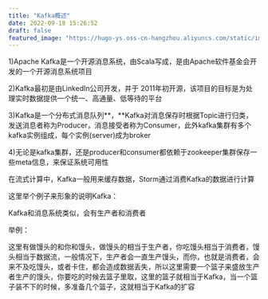 ```yaml
---
title: "Kafka概述"
date: 2022-09-18 15:26:52
draft: false
featured_image: "https://hugo-ys.oss-cn-hangzhou.aliyuncs.com/static/img/kafka.png"
---
```

1)Apache Kafka是一个开源消息系统，由Scala写成，是由Apache软件基金会开发的一个开源消息系统项目

2)Kafka最初是由LinkedIn公司开发，并于 2011年初开源，该项目的目标是为处理实时数据提供一个统一、高通量、低等待的平台

3)Kafka是一个分布式消息队列**，**Kafka对消息保存时根据Topic进行归类，发送消息者称为Producer，消息接受者称为Consumer，此外kafka集群有多个kafka实例组成，每个实例(server)成为broker

4)无论是kafka集群，还是producer和consumer都依赖于zookeeper集群保存一些meta信息，来保证系统可用性

在流式计算中，Kafka一般用来缓存数据，Storm通过消费Kafka的数据进行计算

这里举个例子来形象的说明Kafka：

Kafka和消息系统类似，会有生产者和消费者

举例：

这里有做馒头的和你和馒头，做馒头的相当于生产者，你吃馒头相当于消费者，馒头相当于数据流，一般情况下，生产者会一直生产馒头，而你，也就是消费者，会来不及吃馒头，或者卡住，都会造成数据丢失，所以这里需要一个篮子来盛放生产者生产的馒头，你要吃的时候去篮子里取，这里的篮子就相当于Kafka，当一个篮子装不下的时候，多准备几个篮子，这就相当于Kafka的扩容